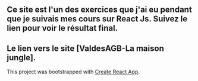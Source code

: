 ## Ce site est l'un des exercices que j'ai eu pendant que je suivais mes cours sur React Js. Suivez le lien pour voir le résultat final.

## Le lien vers le site [ValdesAGB-La maison jungle].
This project was bootstrapped with [Create React App](https://github.com/facebook/create-react-app).
